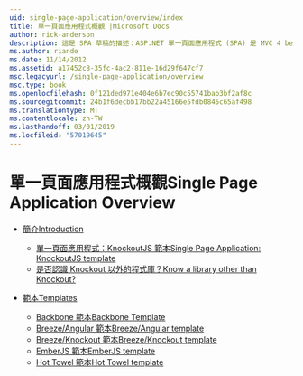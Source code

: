 ```yaml
---
uid: single-page-application/overview/index
title: 單一頁面應用程式概觀 |Microsoft Docs
author: rick-anderson
description: 這是 SPA 草稿的描述：ASP.NET 單一頁面應用程式 (SPA) 是 MVC 4 beta 預覽中的新功能。 它提供更佳端對端電子...
ms.author: riande
ms.date: 11/14/2012
ms.assetid: a17452c8-35fc-4ac2-811e-16d29f647cf7
msc.legacyurl: /single-page-application/overview
msc.type: book
ms.openlocfilehash: 0f121ded971e404e6b7ec90c55741bab3bf2af8c
ms.sourcegitcommit: 24b1f6decbb17bb22a45166e5fdb0845c65af498
ms.translationtype: MT
ms.contentlocale: zh-TW
ms.lasthandoff: 03/01/2019
ms.locfileid: "57019645"
---
```

<a name="single-page-application-overview"></a><span data-ttu-id="b01ed-104">單一頁面應用程式概觀</span><span class="sxs-lookup"><span data-stu-id="b01ed-104">Single Page Application Overview</span></span>
====================
- [<span data-ttu-id="b01ed-105">簡介</span><span class="sxs-lookup"><span data-stu-id="b01ed-105">Introduction</span></span>](introduction/index.md)

    - [<span data-ttu-id="b01ed-106">單一頁面應用程式：KnockoutJS 範本</span><span class="sxs-lookup"><span data-stu-id="b01ed-106">Single Page Application: KnockoutJS template</span></span>](introduction/knockoutjs-template.md)
    - [<span data-ttu-id="b01ed-107">是否認識 Knockout 以外的程式庫？</span><span class="sxs-lookup"><span data-stu-id="b01ed-107">Know a library other than Knockout?</span></span>](introduction/other-libraries.md)
- [<span data-ttu-id="b01ed-108">範本</span><span class="sxs-lookup"><span data-stu-id="b01ed-108">Templates</span></span>](templates/index.md)

    - [<span data-ttu-id="b01ed-109">Backbone 範本</span><span class="sxs-lookup"><span data-stu-id="b01ed-109">Backbone Template</span></span>](templates/backbonejs-template.md)
    - [<span data-ttu-id="b01ed-110">Breeze/Angular 範本</span><span class="sxs-lookup"><span data-stu-id="b01ed-110">Breeze/Angular template</span></span>](templates/breezeangular-template.md)
    - [<span data-ttu-id="b01ed-111">Breeze/Knockout 範本</span><span class="sxs-lookup"><span data-stu-id="b01ed-111">Breeze/Knockout template</span></span>](templates/breezeknockout-template.md)
    - [<span data-ttu-id="b01ed-112">EmberJS 範本</span><span class="sxs-lookup"><span data-stu-id="b01ed-112">EmberJS template</span></span>](templates/emberjs-template.md)
    - [<span data-ttu-id="b01ed-113">Hot Towel 範本</span><span class="sxs-lookup"><span data-stu-id="b01ed-113">Hot Towel template</span></span>](templates/hottowel-template.md)
